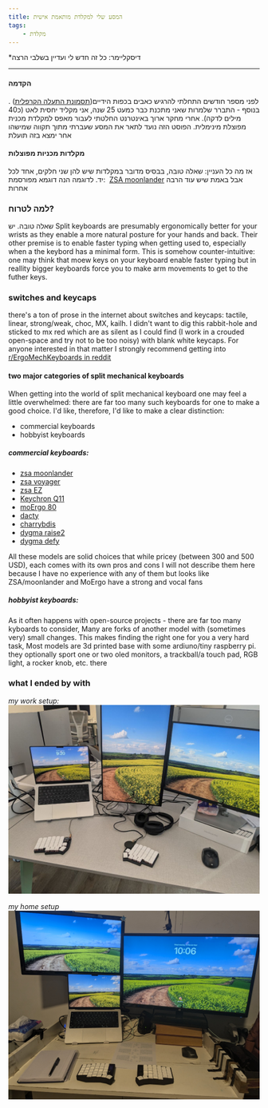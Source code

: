 ```yaml
---
title: המסע שלי למקלדת מותאמת אישית
tags:
    - מקלדת
---
```

*דיסקליימר: כל זה חדש לי ועדיין בשלבי הרצה
___

#### הקדמה
לפני מספר חודשים התחלתי להרגיש כאבים בכפות הידיים([תסמונת התעלה הקרפלית](https://he.wikipedia.org/wiki/%D7%AA%D7%A1%D7%9E%D7%95%D7%A0%D7%AA_%D7%9E%D7%A0%D7%94%D7%A8%D7%AA_%D7%A9%D7%95%D7%A8%D7%A9_%D7%9B%D7%A3_%D7%94%D7%99%D7%93)) .
בנוסף - התברר שלמרות שאני מתכנת כבר כמעט 25 שנה, אני מקליד יחסית לאט (כ40 מילים לדקה).
אחרי מחקר ארוך באינטרנט  החלטתי לעבור מאפס למקלדת מכנית מפוצלת מינימלית.
הפוסט הזה נועד לתאר את המסע שעברתי מתוך תקווה שמישהו אחר ימצא בזה תועלת

#### מקלדות מכניות מפוצלות
אז מה כל העניין:
שאלה טובה, בבסיס מדובר במקלדות שיש להן שני חלקים, אחד לכל יד. לדוגמה הנה דוגמא מפורסמת:  [ZSA moonlander](https://www.zsa.io/moonlander) אבל באמת שיש עוד הרבה אחרות

### למה לטרוח?

שאלה טובה.
יש 
Split keyboards are presumably ergonomically better for your wrists as they enable a more natural posture for your hands and back. Their other premise is to enable faster typing when getting used to, especially when a the keybord has a minimal form.
This is somehow counter-intuitive: one may think that moew keys on your keyboard enable faster typing but in reallity bigger keyboards force you to make arm movements to get to the futher keys.

### switches and keycaps
there's a ton of prose in the internet about switches and keycaps: tactile, linear, strong/weak, choc, MX, kailh. I didn't want to dig this rabbit-hole and sticked to mx red which are as silent as I could find (I work in a crouded open-space and try not to be too noisy) with blank white keycaps. For anyone interested in that matter I strongly recommend getting into [r/ErgoMechKeyboards in reddit](https://www.reddit.com/r/ErgoMechKeyboards/)

#### two major categories of split mechanical keyboards
When getting into the world of split mechanical keyboard one may feel a little overwhelmed: there are far too many such keyboards for one to make a good choice. I'd like, therefore, I'd like to make a clear distinction:

- commercial keyboards
- hobbyist keyboards

##### commercial keyboards:
- [zsa moonlander](https://www.zsa.io/moonlander) 
- [zsa voyager](https://www.zsa.io/voyager) 
- [zsa EZ](https://ergodox-ez.com) 
- [Keychron Q11](https://www.keychron.com/products/keychron-q11-qmk-custom-mechanical-keyboard)
- [moErgo 80](https://www.moergo.com/collections/glove80-keyboards)
- [dacty](https://bastardkb.com/dactyls/)
- [charrybdis](https://bastardkb.com/charybdis/)
- [dygma raise2](https://dygma.com/products/dygma-raise-2)
- [dygma defy](https://dygma.com/pages/defy) 

All these models are solid choices that while pricey (between 300 and 500 USD), each comes with its own pros and cons
I will not describe them here because I have no experience with any of them but looks like ZSA/moonlander and MoErgo have a strong and vocal fans

##### hobbyist keyboards:
As it often happens with open-source projects - there are far too many kyboards to consider, Many are forks of another model with (sometimes very) small changes. This makes finding the right one for you a very hard task,
Most models are 3d printed base with some ardiuno/tiny raspberry pi.
they optionally sport one or two oled monitors, a trackball/a touch pad, RGB light, a rocker knob, etc.
there 
### what I ended by with


*my work setup:*
![my work setup](/img/work.jpg)


*my home setup*
![my home setup](/img/home.jpg)
